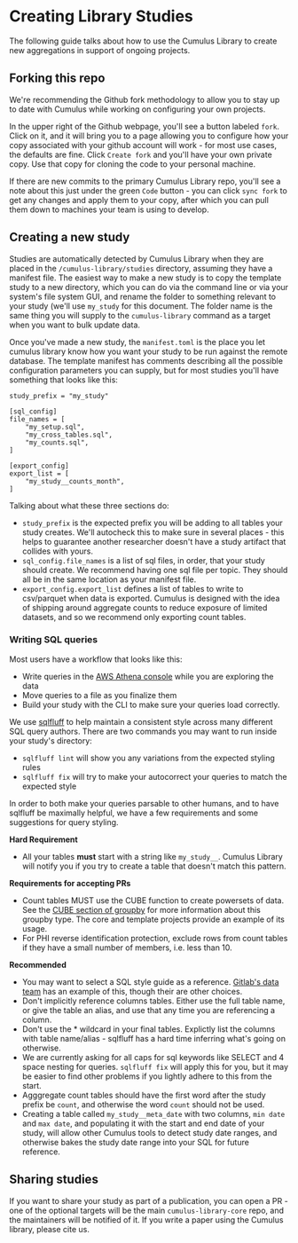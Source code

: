 <!-- Target audience: clinical researcher familiar with project, helpful direct tone -->
# Creating Library Studies

The following guide talks about how to use the Cumulus Library to create new
aggregations in support of ongoing projects.

## Forking this repo

We're recommending the Github fork methodology to allow you to stay up to date
with Cumulus while working on configuring your own projects. 

In the upper right of the Github webpage, you'll see a button labeled `fork`.
Click on it, and it will bring you to a page allowing you to configure how your
copy associated with your github account will work - for most use cases, the
defaults are fine. Click `Create fork` and you'll have your own private copy.
Use that copy for cloning the code to your personal machine.

If there are new commits to the primary Cumulus Library repo, you'll see a note
about this just under the green `Code` button - you can click `sync fork` to get
any changes and apply them to your copy, after which you can pull them down to
machines your team is using to develop.

## Creating a new study

Studies are automatically detected by Cumulus Library when they are placed in the
`/cumulus-library/studies` directory, assuming they have a manifest file. The
easiest way to make a new study is to copy the template study to a new directory,
which you can do via the command line or via your system's file system GUI, and
rename the folder to something relevant to your study (we'll use `my_study` for
this document. The folder name is the same thing you will supply to the
`cumulus-library` command as a target when you want to bulk update data.

Once you've made a new study, the `manifest.toml` is the place you let cumulus
library know how you want your study to be run against the remote database. The
template manifest has comments describing all the possible configuration parameters
you can supply, but for most studies you'll have something that looks like this:

```
study_prefix = "my_study"

[sql_config]
file_names = [
    "my_setup.sql",
    "my_cross_tables.sql",
    "my_counts.sql",
]

[export_config]
export_list = [
    "my_study__counts_month",
]
```

Talking about what these three sections do:
  - `study_prefix` is the expected prefix you will be adding to all tables your
  study creates. We'll autocheck this to make sure in several places - this helps
  to guarantee another researcher doesn't have a study artifact that collides
  with yours.
  - `sql_config.file_names` is a list of sql files, in order, that your study should
  create. We recommend having one sql file per topic. They should all be in the same
  location as your manifest file.
  - `export_config.export_list` defines a list of tables to write to csv/parquet when
  data is exported. Cumulus is designed with the idea of shipping around aggregate
  counts to reduce exposure of limited datasets, and so we recommend only exporting
  count tables.

### Writing SQL queries

Most users have a workflow that looks like this:
  - Write queries in the [AWS Athena console](https://aws.amazon.com/athena/) while
  you are exploring the data
  - Move queries to a file as you finalize them
  - Build your study with the CLI to make sure your queries load correctly.

We use [sqlfluff](https://github.com/sqlfluff/sqlfluff) to help maintain a consistent
style across many different SQL query authors. There are two commands you may want to
run inside your study's directory:
  - `sqlfluff lint` will show you any variations from the expected styling rules
  - `sqlfluff fix` will try to make your autocorrect your queries to match the
  expected style

In order to both make your queries parsable to other humans, and to have sqlfluff
be maximally helpful, we have a few requirements and some suggestions for query
styling.

**Hard Requirement**
  - All your tables **must** start with a string like `my_study__`. Cumulus Library
  will notify you if you try to create a table that doesn't match this pattern.

**Requirements for accepting PRs**
 - Count tables MUST use the CUBE function to create powersets of data. See the
  [CUBE section of groupby](https://prestodb.io/docs/current/sql/select.html#group-by-clause)
  for more information about this groupby type. The core and template projects
  provide an example of its usage.
  - For PHI reverse identification protection, exclude rows from count tables if
  they have a small number of members, i.e. less than 10.

**Recommended**
  - You may want to select a SQL style guide as a reference.
  [Gitlab's data team](https://about.gitlab.com/handbook/business-technology/data-team/platform/sql-style-guide/)
  has an example of this, though their are other choices.
  - Don't implicitly reference columns tables. Either use the full table name,
  or give the table an alias, and use that any time you are referencing a column.
  - Don't use the * wildcard in your final tables. Explictly list the columns
  with table name/alias - sqlfluff has a hard time inferring what's going on otherwise.
  - We are currently asking for all caps for sql keywords like SELECT and 4 space
  nesting for queries. `sqlfluff fix` will apply this for you, but it may be easier
  to find other problems if you lightly adhere to this from the start.
  - Agggregate count tables should have the first word after the study prefix be
  `count`, and otherwise the word `count` should not be used.
  - Creating a table called `my_study__meta_date` with two columns, `min date` and
  `max date`, and populating it with the start and end date of your study, will
  allow other Cumulus tools to detect study date ranges, and otherwise bakes the
  study date range into your SQL for future reference.

## Sharing studies

If you want to share your study as part of a publication, you can open a PR - one
of the optional targets will be the main `cumulus-library-core` repo, and the
maintainers will be notified of it. If you write a paper using the Cumulus library,
please cite us.